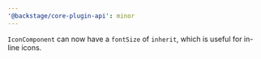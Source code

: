 ```yaml
---
'@backstage/core-plugin-api': minor
---
```


`IconComponent` can now have a `fontSize` of `inherit`, which is useful for in-line icons.
